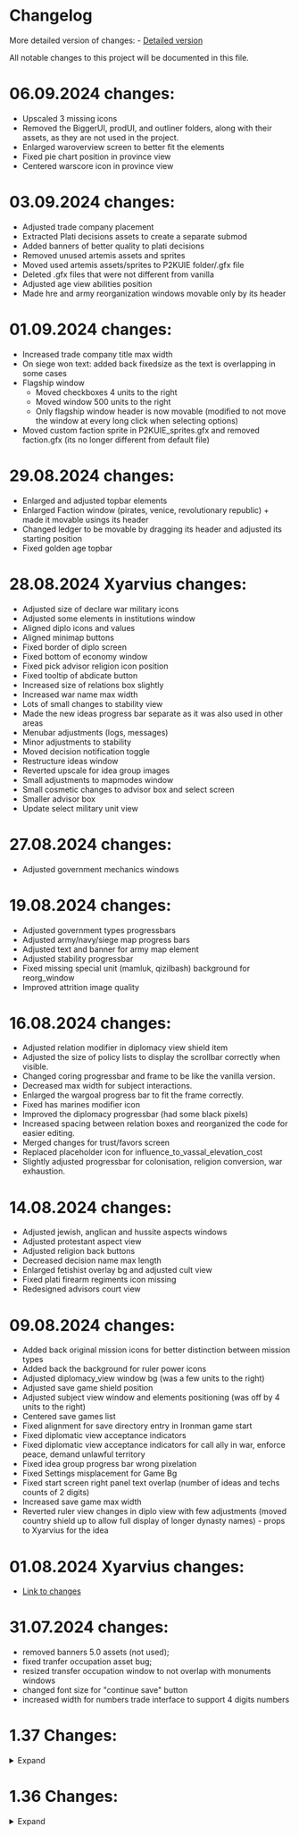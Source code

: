 # Changelog

More detailed version of changes: - [Detailed version](https://docs.google.com/document/d/1ksJ_pVIDeTlflz2zi6KhKpNmFHWVl_Yn/edit?usp=sharing&ouid=107896251154835177376&rtpof=true&sd=true)

All notable changes to this project will be documented in this file.

# 06.09.2024 changes:
- Upscaled 3 missing icons
- Removed the BiggerUI, prodUI, and outliner folders, along with their assets, as they are not used in the project.
- Enlarged waroverview screen to better fit the elements
- Fixed pie chart position in province view
- Centered warscore icon in province view

# 03.09.2024 changes:

- Adjusted trade company placement
- Extracted Plati decisions assets to create a separate submod
- Added banners of better quality to plati decisions
- Removed unused artemis assets and sprites
- Moved used artemis assets/sprites to P2KUIE folder/.gfx file
- Deleted .gfx files that were not different from vanilla
- Adjusted age view abilities position
- Made hre and army reorganization windows movable only by its header

# 01.09.2024 changes:

- Increased trade company title max width
- On siege won text: added back fixedsize as the text is overlapping in some cases
- Flagship window
  - Moved checkboxes 4 units to the right
  - Moved window 500 units to the right
  - Only flagship window header is now movable (modified to not move the window at every long click when selecting options)
- Moved custom faction sprite in P2KUIE_sprites.gfx and removed faction.gfx (its no longer different from default file)

# 29.08.2024 changes:

- Enlarged and adjusted topbar elements
- Enlarged Faction window (pirates, venice, revolutionary republic) + made it movable usings its header
- Changed ledger to be movable by dragging its header and adjusted its starting position
- Fixed golden age topbar

# 28.08.2024 Xyarvius changes:

- Adjusted size of declare war military icons
- Adjusted some elements in institutions window
- Aligned diplo icons and values
- Aligned minimap buttons
- Fixed border of diplo screen
- Fixed bottom of economy window
- Fixed pick advisor religion icon position
- Fixed tooltip of abdicate button
- Increased size of relations box slightly
- Increased war name max width
- Lots of small changes to stability view
- Made the new ideas progress bar separate as it was also used in other areas
- Menubar adjustments (logs, messages)
- Minor adjustments to stability
- Moved decision notification toggle
- Restructure ideas window
- Reverted upscale for idea group images
- Small adjustments to mapmodes window
- Small cosmetic changes to advisor box and select screen
- Smaller advisor box
- Update select military unit view

# 27.08.2024 changes:

- Adjusted government mechanics windows

# 19.08.2024 changes:

- Adjusted government types progressbars
- Adjusted army/navy/siege map progress bars
- Adjusted text and banner for army map element
- Adjusted stability progressbar
- Fixed missing special unit (mamluk, qizilbash) background for reorg_window
- Improved attrition image quality

# 16.08.2024 changes:

- Adjusted relation modifier in diplomacy view shield item
- Adjusted the size of policy lists to display the scrollbar correctly when visible.
- Changed coring progressbar and frame to be like the vanilla version.
- Decreased max width for subject interactions.
- Enlarged the wargoal progress bar to fit the frame correctly.
- Fixed has marines modifier icon
- Improved the diplomacy progressbar (had some black pixels)
- Increased spacing between relation boxes and reorganized the code for easier editing.
- Merged changes for trust/favors screen
- Replaced placeholder icon for influence_to_vassal_elevation_cost
- Slightly adjusted progressbar for colonisation, religion conversion, war exhaustion.

# 14.08.2024 changes:

- Adjusted jewish, anglican and hussite aspects windows
- Adjusted protestant aspect view
- Adjusted religion back buttons
- Decreased decision name max length
- Enlarged fetishist overlay bg and adjusted cult view
- Fixed plati firearm regiments icon missing
- Redesigned advisors court view

# 09.08.2024 changes:

- Added back original mission icons for better distinction between mission types
- Added back the background for ruler power icons
- Adjusted diplomacy_view window bg (was a few units to the right)
- Adjusted save game shield position
- Adjusted subject view window and elements positioning (was off by 4 units to the right)
- Centered save games list
- Fixed alignment for save directory entry in Ironman game start
- Fixed diplomatic view acceptance indicators
- Fixed diplomatic view acceptance indicators for call ally in war, enforce peace, demand unlawful territory
- Fixed idea group progress bar wrong pixelation
- Fixed Settings misplacement for Game Bg
- Fixed start screen right panel text overlap (number of ideas and techs counts of 2 digits)
- Increased save game max width
- Reverted ruler view changes in diplo view with few adjustments (moved country shield up to allow full display of longer dynasty names) - props to Xyarvius for the idea

# 01.08.2024 Xyarvius changes:

- [Link to changes](https://docs.google.com/document/d/1g3vGjARjzKosMFv1WKSP0l-643D-pq3yFXXCLizH3Y4/edit?usp=sharing)

# 31.07.2024 changes:

- removed banners 5.0 assets (not used);
- fixed tranfer occupation asset bug;
- resized transfer occupation window to not overlap with monuments windows
- changed font size for "continue save" button
- increased width for numbers trade interface to support 4 digits numbers

# 1.37 Changes:

<details>
 <summary>Expand</summary>

- Updated mod file for new Paradox changes

- Updated Plati Decisions integration

- Added better mission icons

- Enlarged flagship designer
</details>

# 1.36 Changes:

<details>
 <summary>Expand</summary>

- Fixed subject icon bug in contry subject view

- Changed back general pips to dots

  - Changed GFX_stars_small2 to GFX_stars_small in countrymilitaryview
  - deleted DOTS.dds ( was replacing the pips dots with numbers)

- Changed combat window

  - deleted gfx/interface/artemis_ui/combat folder
  - changed back to classic moral

- Changed alerts.gui file (increased spacing ingame)

- Fixed mission braching patching

- Added better arival date 'ESTIMATE_ARIVAL'

- Fixed estate privileges icons

- Elarged decision list of celestial empire window

- H.R.E. view ( add black tint to relations, centered free cities list)

- Changed goverment view UI

- Fixed pause button placement

- Fixed great powers icon

- Added back auto convert religion

- Fixed naval doctrine spacing

- Changed diplo view heir display

- Changed advisors view

- Changed court view

- Adjusted siege view defender status

- Integrated Plati's decisions view

- Adjusted great project buttons

- General pips image enhanced

- updated Plati's decisions integration

- removed event mod modifications to support The Great Exhibition mod

- redesign mapview

- added sort buttons for autonomy in macrobuilder (up to date with 1.36)

- UI adjustments:

  - better core progress alignment
  - peace view: made tabs text smaller and
  - peace view: enlarged allies/enemies flag list
  - peace view: moved coalition icon
  - court advisor: changed advisor name max length
  - estate window: changed estate modifies alignment
  - mapicons: changed fort_flip_progress_bar alignment
  - changed alignment of holy order items
  - enlarged save background image

- Integrated 1.36.0 changes in mod

- Better design for parliament window

- Changed alignment of tech view

- Better HRE view (in progress)

- Increased army/navy force limit max width

- Adjusted reformview/trade view items

- Changed contry modifier list display

- Enhanced assets:

  - gfx/interface/disasters/dlc/king of kings
  - gfx/interface/holy orders/dlc/king of kings

- UI adjustments:
  - province institution element alignment
  - unrest window element alignment
- Better design for peace deal view window
- Better trade company name display

- Better EoC view added

- Changed no leader button

- Better policy group color

- Adjusted start game view windows

- Adjusted military view

- Removed black trade arrow

</details>
